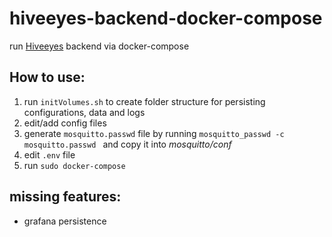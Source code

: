 # hiveeyes-backend-docker-compose
run [Hiveeyes](https://hiveeyes.org/) backend via docker-compose

## How to use:
<ol>
  <li>run <code>initVolumes.sh</code> to create folder structure for persisting configurations, data and logs</li>
  <li>edit/add config files</li>
  <li>generate <code>mosquitto.passwd</code> file by running <code>mosquitto_passwd -c mosquitto.passwd <username></code> and copy it into <em>mosquitto/conf</em></li>
  <li>edit <code>.env</code> file</li>
  <li>run <code>sudo docker-compose</code></li>
</ol>

## missing features:
- grafana persistence
